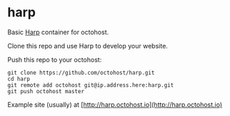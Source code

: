 harp
====

Basic [Harp](https://www.harp.io/) container for octohost.

Clone this repo and use Harp to develop your website.

Push this repo to your octohost:

```
git clone https://github.com/octohost/harp.git
cd harp
git remote add octohost git@ip.address.here:harp.git
git push octohost master
```

Example site \(usually\) at [http://harp.octohost.io](http://harp.octohost.io)
